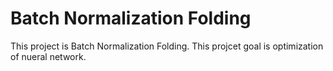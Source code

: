 # Batch Normalization Folding

This project is Batch Normalization Folding.
This projcet goal is optimization of nueral network.
